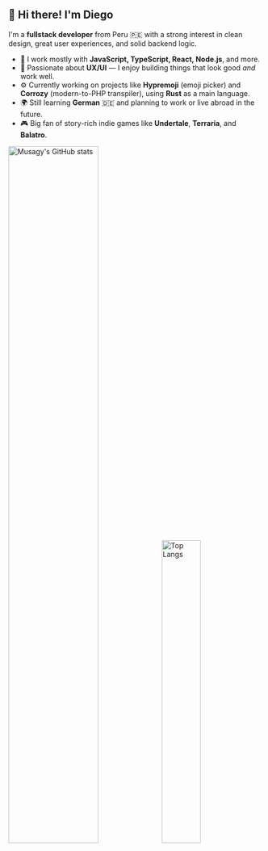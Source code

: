 ## 👋 Hi there! I'm Diego

I'm a **fullstack developer** from Peru 🇵🇪 with a strong interest in clean design, great user experiences, and solid backend logic.

- 🧠 I work mostly with **JavaScript, TypeScript, React, Node.js**, and more.  
- 🎨 Passionate about **UX/UI** — I enjoy building things that look good *and* work well.  
- ⚙️ Currently working on projects like **Hypremoji** (emoji picker) and **Corrozy** (modern-to-PHP transpiler), using **Rust** as a main language.  
- 🌍 Still learning **German** 🇩🇪 and planning to work or live abroad in the future.  
- 🎮 Big fan of story-rich indie games like **Undertale**, **Terraria**, and **Balatro**.  


<div width="100%">
  <img alt="Musagy's GitHub stats" width="59.5%" src="https://github-readme-stats.vercel.app/api?username=Musagy&show_icons=true&rank_icon=github&theme=github_dark" />
  <img alt="Top Langs" width="39.2%" src="https://github-readme-stats.vercel.app/api/top-langs/?username=Musagy&layout=compact&langs_count=8&theme=github_dark" />
</div>


<!-- ![Anurag's GitHub stats](https://github-readme-stats.vercel.app/api?username=Musagy&rank_icon=github) -->

<!-- hola -->
<!-- --- -->
<!-- ![Top Langs](https://github-readme-stats.vercel.app/api/top-langs/?username=Musagy&layout=compact&langs_count=8) -->



<!-- [![Top Langs](https://github-readme-stats.vercel.app/api/top-langs/?username=Musagy&layout=donut-vertical&langs_count=8)](https://github.com/Musagy/github-readme-stats) -->

<!-- [![Anurag's GitHub stats](https://github-readme-stats.vercel.app/api?username=Musagy&show_icons=true)](https://github.com/Musagy/github-readme-stats&show_icons=true) -->

<!-- [![Top Langs](https://github-readme-stats.vercel.app/api/top-langs/?username=Musagy&layout=donut&langs_count=8)](https://github.com/anuraghazra/github-readme-stats) -->
